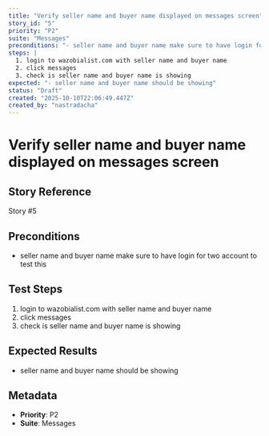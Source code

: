 ```yaml
---
title: "Verify seller name and buyer name displayed on messages screen"
story_id: "5"
priority: "P2"
suite: "Messages"
preconditions: "- seller name and buyer name make sure to have login for two account to test this"
steps: |
  1. login to wazobialist.com with seller name and buyer name
  2. click messages
  3. check is seller name and buyer name is showing
expected: "- seller name and buyer name should be showing"
status: "Draft"
created: "2025-10-10T22:06:49.447Z"
created_by: "nastradacha"
---
```


# Verify seller name and buyer name displayed on messages screen

## Story Reference
Story #5

## Preconditions
- seller name and buyer name make sure to have login for two account to test this




## Test Steps
1. login to wazobialist.com with seller name and buyer name
2. click messages
3. check is seller name and buyer name is showing

## Expected Results
- seller name and buyer name should be showing

## Metadata
- **Priority**: P2
- **Suite**: Messages


